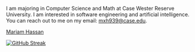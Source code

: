 I am majoring in Computer Science and Math at Case Wester Reserve University. I am interested in software engineering and artificial intelligence. 
You can reach out to me on my email: mxh939@case.edu. 

<script src="https://platform.linkedin.com/badges/js/profile.js" async defer type="text/javascript"></script><div class="badge-base LI-profile-badge" data-locale="en_US" data-size="medium" data-theme="light" data-type="VERTICAL" data-vanity="mariam--hassan" data-version="v1"><a class="badge-base__link LI-simple-link" href="https://www.linkedin.com/in/mariam--hassan?trk=profile-badge">Mariam Hassan</a></div>
                            

[![GitHub Streak](https://github-readme-streak-stats.herokuapp.com?user=mariam-hassan2&theme=github-dark-blue)](https://git.io/streak-stats)
